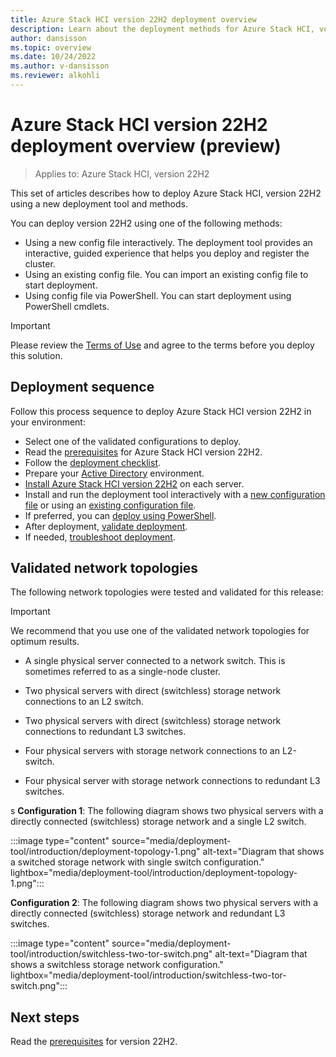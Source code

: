 ```yaml
---
title: Azure Stack HCI version 22H2 deployment overview
description: Learn about the deployment methods for Azure Stack HCI, version 22H2 using the supplemental package.
author: dansisson
ms.topic: overview
ms.date: 10/24/2022
ms.author: v-dansisson
ms.reviewer: alkohli
---
```


# Azure Stack HCI version 22H2 deployment overview (preview)

> Applies to: Azure Stack HCI, version 22H2

This set of articles describes how to deploy Azure Stack HCI, version 22H2 using a new deployment tool and methods. 

You can deploy version 22H2 using one of the following methods:  

- Using a new config file interactively. The deployment tool provides an interactive, guided experience that helps you deploy and register the cluster.
- Using an existing config file. You can import an existing config file to start deployment.
- Using config file via PowerShell. You can start deployment using PowerShell cmdlets.

> [!IMPORTANT]
 > Please review the [Terms of Use](https://azure.microsoft.com/support/legal/preview-supplemental-terms/) and agree to the terms before you deploy this solution.

## Deployment sequence

Follow this process sequence to deploy Azure Stack HCI version 22H2 in your environment:

- Select one of the validated configurations to deploy.
- Read the [prerequisites](deployment-tool-prerequisites.md) for Azure Stack HCI version 22H2.
- Follow the [deployment checklist](deployment-tool-checklist.md).
- Prepare your [Active Directory](deployment-tool-active-directory.md) environment.
- [Install Azure Stack HCI version 22H2](deployment-tool-install-os.md) on each server.
- Install and run the deployment tool interactively with a [new configuration file](deployment-tool-new-file.md) or using an [existing configuration file](deployment-tool-existing-file.md).
- If preferred, you can [deploy using PowerShell](deployment-tool-powershell.md).
- After deployment, [validate deployment](deployment-tool-validate.md).
- If needed, [troubleshoot deployment](deployment-tool-troubleshoot.md).

## Validated network topologies

The following network topologies were tested and validated for this release:

> [!IMPORTANT]
> We recommend that you use one of the validated network topologies for optimum results.

- A single physical server connected to a network switch. This is sometimes referred to as a single-node cluster.

- Two physical servers with direct (switchless) storage network connections to an L2 switch.

- Two physical servers with direct (switchless) storage network connections to redundant L3 switches.

- Four physical servers with storage network connections to an L2-switch.

- Four physical server with storage network connections to redundant L3 switches. 

<!---- Two physical servers deployed using a switched storage network and redundant L3 switches.

- Two physical servers deployed using a fully-converged network for compute, storage, and management and with redundant L3 switches.--->
s
**Configuration 1**: The following diagram shows two physical servers with a directly connected (switchless) storage network and a single L2 switch.

:::image type="content" source="media/deployment-tool/introduction/deployment-topology-1.png" alt-text="Diagram that shows a switched storage network with single switch configuration." lightbox="media/deployment-tool/introduction/deployment-topology-1.png":::

**Configuration 2**: The following diagram shows two physical servers with a directly connected (switchless) storage network and redundant L3 switches.

:::image type="content" source="media/deployment-tool/introduction/switchless-two-tor-switch.png" alt-text="Diagram that shows a switchless storage network configuration." lightbox="media/deployment-tool/introduction/switchless-two-tor-switch.png":::

<!---**Configuration 3**: The following diagram shows two physical servers with a switched storage network and redundant L3 switches.

:::image type="content" source="media/deployment-tool/deployment-topology-2.png" alt-text="Diagram that shows a switched storage network configuration." lightbox="media/deployment-tool/deployment-topology-2.png":::

**Configuration 4**: The following diagram shows two physical servers with a fully-converged network for compute, storage, and management and with redundant L3 switches.

:::image type="content" source="media/deployment-tool/switched-converged-two-tor-switch.png" alt-text="Diagram that shows a fully-converged network configuration." lightbox="media/deployment-tool/switched-converged-two-tor-switch.png":::--->

## Next steps

Read the [prerequisites](deployment-tool-prerequisites.md) for version 22H2.

